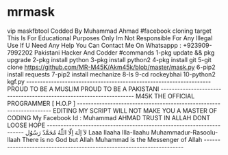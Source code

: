 # mrmask
vip maskfbtool  Codded By Muhammad Ahmad #facebook cloning target This Is For Educational Purposes Only  Im Not Responsible For Any Illegal Use  If U Need Any Help You Can Contact Me On Whatsappp : +923909-7992202 Pakistani Hacker And Codder #commands 1-pkg update &amp;&amp; pkg upgrade 2-pkg install python 3-pkg install python2 4-pkg install git 5-git clone https://github.com/MR-M45K/Akm45k/blob/master/mask.py 6-pip2 install requests 7-pip2 install mechanize 8-ls 9-cd rockeybhai 10-python2 kgf.py  -------------------------------------------------------------------                            PROUD TO BE A MUSLIM                           PROUD TO BE A PAKISTANI --------------------------------------------------------------------                   M45K THE OFFICIAL PROGRAMMER [ H.O.P ] --------------------------------------------------------------------           EDITING MY SCRIPT WILL NOT MAKE YOU A MASTER OF CODING                       My Facebook Id : Muhammad AHMAD                        TRUST IN ALLAH DONT LOOSE HOPE ---------------------------------------------------------------------                              لآ اِلَهَ اِلّا اللّهُ مُحَمَّدٌ رَسُوُل                    Laaa Ilaaha Illa-llaahu Muhammadur-Rasoolu-llaah       There is no God but Allah Muhammad is the Messenger of Allah  ----------------------------------------------------------------------
